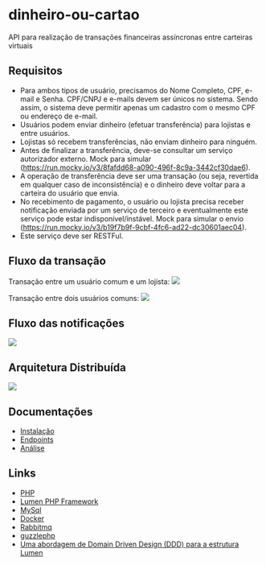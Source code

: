 # dinheiro-ou-cartao
API para realização de transações financeiras assíncronas entre carteiras virtuais

## Requisitos

- Para ambos tipos de usuário, precisamos do Nome Completo, CPF, e-mail e Senha. CPF/CNPJ e e-mails devem ser únicos no sistema. Sendo assim, o sistema deve permitir apenas um cadastro com o mesmo CPF ou endereço de e-mail.
- Usuários podem enviar dinheiro (efetuar transferência) para lojistas e entre usuários.
- Lojistas só recebem transferências, não enviam dinheiro para ninguém.
- Antes de finalizar a transferência, deve-se consultar um serviço autorizador externo. Mock para simular (https://run.mocky.io/v3/8fafdd68-a090-496f-8c9a-3442cf30dae6).
- A operação de transferência deve ser uma transação (ou seja, revertida em qualquer caso de inconsistência) e o dinheiro deve voltar para a carteira do usuário que envia.
- No recebimento de pagamento, o usuário ou lojista precisa receber notificação enviada por um serviço de terceiro e eventualmente este serviço pode estar indisponível/instável. Mock para simular o envio (https://run.mocky.io/v3/b19f7b9f-9cbf-4fc6-ad22-dc30601aec04).
- Este serviço deve ser RESTFul.

## Fluxo da transação

Transação entre um usuário comum e um lojista:
![](https://meu-driver.s3-sa-east-1.amazonaws.com/IMG_20210425_133851.jpg)

Transação entre dois usuários comuns:
![](https://meu-driver.s3-sa-east-1.amazonaws.com/IMG_20210425_134057.jpg)

## Fluxo das notificações

![](https://meu-driver.s3-sa-east-1.amazonaws.com/IMG_20210425_135058.jpg)

## Arquitetura Distribuída

![](https://meu-driver.s3-sa-east-1.amazonaws.com/IMG_20210425_172431.jpg)

## Documentações
- [Instalação](https://github.com/EvertonHilario/dinheiro-ou-cartao/wiki/Instalação)
- [Endpoints](https://documenter.getpostman.com/view/15321494/TzJydGPW)
- [Análise](https://docs.google.com/document/d/1eMdW1lqg6SQDiWjGWT8aOSGfRbnlKuw_7YBYYTIlcFg/edit?usp=sharing)

## Links
- [PHP](https://www.php.net/)
- [Lumen PHP Framework](https://lumen.laravel.com/)
- [MySql](https://dev.mysql.com/doc/)
- [Docker](https://www.docker.com/)
- [Rabbitmq](https://www.rabbitmq.com/)
- [guzzlephp](https://docs.guzzlephp.org/en/stable/)
- [Uma abordagem de Domain Driven Design (DDD) para a estrutura Lumen](https://github.com/EvertonHilario/api-lumen)